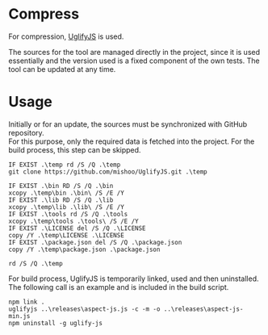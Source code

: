 # Compress
For compression, [UglifyJS](https://github.com/mishoo/UglifyJS) is used.

The sources for the tool are managed directly in the project, since it is used
essentially and the version used is a fixed component of the own tests. The
tool can be updated at any time.


# Usage
Initially or for an update, the sources must be synchronized with GitHub repository.  
For this purpose, only the required data is fetched into the project.
For the build process, this step can be skipped.

```BATCH
IF EXIST .\temp rd /S /Q .\temp
git clone https://github.com/mishoo/UglifyJS.git .\temp

IF EXIST .\bin RD /S /Q .\bin
xcopy .\temp\bin .\bin\ /S /E /Y
IF EXIST .\lib RD /S /Q .\lib
xcopy .\temp\lib .\lib\ /S /E /Y
IF EXIST .\tools rd /S /Q .\tools
xcopy .\temp\tools .\tools\ /S /E /Y
IF EXIST .\LICENSE del /S /Q .\LICENSE
copy /Y .\temp\LICENSE .\LICENSE
IF EXIST .\package.json del /S /Q .\package.json
copy /Y .\temp\package.json .\package.json

rd /S /Q .\temp
```

For build process, UglifyJS is temporarily linked, used and then uninstalled.  
The following call is an example and is included in the build script.

```BATCH
npm link .
uglifyjs ..\releases\aspect-js.js -c -m -o ..\releases\aspect-js-min.js
npm uninstall -g uglify-js
```
